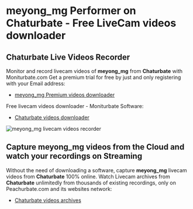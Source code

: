 # meyong_mg Performer on Chaturbate - Free LiveCam videos downloader

## Chaturbate Live Videos Recorder

Monitor and record livecam videos of **meyong_mg** from **Chaturbate** with Moniturbate.com
Get a premium trial for free by just and only registering with your Email address:
* [meyong_mg Premium videos downloader](https://moniturbate.com/request-demo-licence-key.html)

Free livecam videos downloader - Moniturbate Software:
* [Chaturbate videos downloader](https://moniturbate.com/moniturbate-download-software.html)

![meyong_mg livecam videos recorder](https://peachurnet.com/templates/moniturbate-software.png)


## Capture meyong_mg videos from the Cloud and watch your recordings on Streaming

Without the need of downloading a software, capture **meyong_mg** livecam videos from **Chaturbate** 100% online.
Watch Livecam archives from **Chaturbate** unlimitedly from thousands of existing recordings, only on Peachurbate.com and its websites network:
* [Chaturbate videos archives](https://peachurnet.com/)